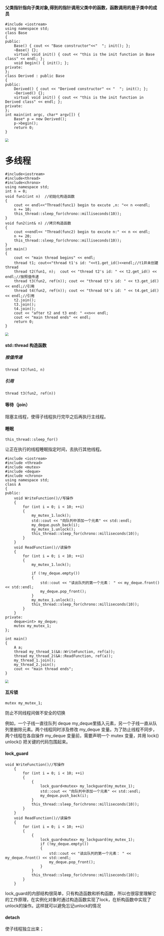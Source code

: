 #### 父类指针指向子类对象,得到的指针调用父类中的函数，函数调用的是子类中的成员

```
#include <iostream>
using namespace std;
class Base
{
public:
	Base() { cout << "Base constructor"<<"  "; init(); };
	~Base() {};
	virtual void init() { cout << "this is the init function in Base class" << endl; };
	void begin() { init(); };
private:
};
class Derived : public Base
{
public:
	Derived() { cout << "Derived constructor" << "  "; init(); };
	~Derived() {};
	virtual void init() { cout << "this is the init function in Derived class" << endl; };
private:
};
int main(int argc, char* argv[]) {
	Base* p = new Derived();
	p->begin();
	return 0;
}
```

<img src="img\img 1.png" style="zoom:70%;" />

# 多线程

```
#include<iostream>
#include<thread>
#include<chrono>
using namespace std;
int n = 0;
void fun1(int n)  //初始化构造函数
{
	cout << endl<<"Thread(func1) begin to excute ,n: "<< n <<endl;
	n += 10;
	this_thread::sleep_for(chrono::milliseconds(10));
}
void fun2(int& n) //拷贝构造函数
{
	cout <<endl<< "Thread(func2) begin to excute n:" << n << endl;
	n += 20;
	this_thread::sleep_for(chrono::milliseconds(10));
}
int main()
{
	cout << "main thread begins" << endl;
	thread t1; cout<<"thread t1's id: "<<t1.get_id()<<endl;//t1并未创建thread
	thread t2(fun1, n);  cout << "thread t2's id: " << t2.get_id() << endl;//按照值传递
	thread t3(fun2, ref(n)); cout << "thread t3's id: " << t3.get_id() << endl;//引用
	thread t4(fun2, ref(n)); cout << "thread t4's id: " << t4.get_id() << endl;//引用
	t2.join();
	t3.join();
	t4.join();
	cout << "after t2 and t3 end: " <<n<< endl;
	cout << "main thread ends" << endl;
	return 0;
}
```

<img src="img\img2.png" style="zoom:67%;" />

#### std::thread 构造函数

##### 按值传递

```
thread t2(fun1, n)
```

##### 引用

```
thread t3(fun2, ref(n))
```

#### 等待（join）

阻塞主线程，使得子线程执行完毕之后再执行主线程。

#### 睡眠

```
this_thread::sleep_for()
```

让正在执行的线程睡眠指定时间，去执行其他线程。

```
#include <iostream>
#include <thread>
#include <mutex>
#include <deque>
#include <chrono>
using namespace std;
class A
{
public:
	void WriteFunction()//写操作
	{
		for (int i = 0; i < 10; ++i)
		{
			my_mutex_1.lock();
			std::cout << "向队列中添加一个元素" << std::endl;
			my_deque.push_back(i);
			my_mutex_1.unlock();
			this_thread::sleep_for(chrono::milliseconds(10));
		}
	}
	void ReadFunction()//读操作
	{
		for (int i = 0; i < 10; ++i)
		{
			my_mutex_1.lock();

			if (!my_deque.empty())
			{
				std::cout << "读出队列的第一个元素： " << my_deque.front() << std::endl;
				my_deque.pop_front();
			}
			my_mutex_1.unlock();
			this_thread::sleep_for(chrono::milliseconds(10));
		}
	}
private:
	deque<int> my_deque;
	mutex my_mutex_1;
};

int main()
{
	A a;
	thread my_thread_1(&A::WriteFunction, ref(a));
	thread my_thread_2(&A::ReadFunction, ref(a));
	my_thread_1.join();
	my_thread_2.join();
	cout << "main thread ends";
}
```

<img src="img\img 3.png" style="zoom:67%;" />

#### 互斥锁

```
mutex my_mutex_1;
```

防止不同线程间做不安全的切换

例如，一个子线一直往队列 deque my_deque里插入元素，另一个子线一直从队列里删除元素。两个线程同时涉及修改 my_deque 变量。为了防止线程不同步，两个线程在各自操作 my_deque 变量前，需要声明一个 mutex 变量，并用 lock() unlock() 把关键的代码包围起来。

#### lock_guard

```
void WriteFunction()//写操作
	{
		for (int i = 0; i < 10; ++i)
		{
			{
				lock_guard<mutex> my_lockguard(my_mutex_1);
				std::cout << "向队列中添加一个元素" << std::endl;
				my_deque.push_back(i);
			}
			this_thread::sleep_for(chrono::milliseconds(10));
		}
	}
	void ReadFunction()//读操作
	{
		for (int i = 0; i < 10; ++i)
		{
			{
				lock_guard<mutex> my_lockguard(my_mutex_1);
				if (!my_deque.empty())
				{
					std::cout << "读出队列的第一个元素： " << my_deque.front() << std::endl;
					my_deque.pop_front();
				}
			}
			this_thread::sleep_for(chrono::milliseconds(10));
		}
	}
```

lock_guard的内部结构很简单，只有构造函数和析构函数，所以也很容里理解它的工作原理，在实例化对象时通过构造函数实现了lock，在析构函数中实现了unlock的操作。这样就可以避免忘记unlock的情况

#### detach

使子线程独立出来；

